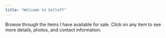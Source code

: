 ```yaml
---
title: "Welcome to Selloff"
---
```


Browse through the items I have available for sale. Click on any item to see more details, photos, and contact information.